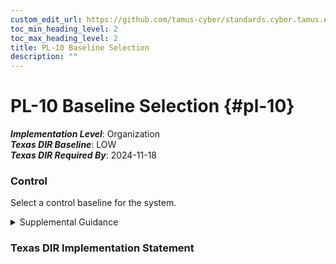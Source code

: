 ```yaml
---
custom_edit_url: https://github.com/tamus-cyber/standards.cyber.tamus.edu/tree/main/static/content/tamus.edu/TAMUS_profile.xml
toc_min_heading_level: 2
toc_max_heading_level: 2
title: PL-10 Baseline Selection
description: ""
---
```


# PL-10 Baseline Selection {#pl-10}

_**Implementation Level**_: Organization\
_**Texas DIR Baseline**_: LOW\
_**Texas DIR Required By**_: 2024-11-18

### Control

Select a control baseline for the system.

<details>
  <summary>Supplemental Guidance</summary>

Control baselines are predefined sets of controls specifically assembled to address the protection needs of a group, organization, or community of interest. Controls are chosen for baselines to either satisfy mandates imposed by laws, executive orders, directives, regulations, policies, standards, and guidelines or address threats common to all users of the baseline under the assumptions specific to the baseline. Baselines represent a starting point for the protection of individuals’ privacy, information, and information systems with subsequent tailoring actions to manage risk in accordance with mission, business, or other constraints (see <a xmlns="http://csrc.nist.gov/ns/oscal/1.0" href="#pl-11">PL-11</a> ). Federal control baselines are provided in <a xmlns="http://csrc.nist.gov/ns/oscal/1.0" href="#46d9e201-840e-440e-987c-2c773333c752">SP 800-53B</a> . The selection of a control baseline is determined by the needs of stakeholders. Stakeholder needs consider mission and business requirements as well as mandates imposed by applicable laws, executive orders, directives, policies, regulations, standards, and guidelines. For example, the control baselines in <a xmlns="http://csrc.nist.gov/ns/oscal/1.0" href="#46d9e201-840e-440e-987c-2c773333c752">SP 800-53B</a> are based on the requirements from <a xmlns="http://csrc.nist.gov/ns/oscal/1.0" href="#0c67b2a9-bede-43d2-b86d-5f35b8be36e9">FISMA</a> and <a xmlns="http://csrc.nist.gov/ns/oscal/1.0" href="#18e71fec-c6fd-475a-925a-5d8495cf8455">PRIVACT</a> . The requirements, along with the NIST standards and guidelines implementing the legislation, direct organizations to select one of the control baselines after the reviewing the information types and the information that is processed, stored, and transmitted on the system; analyzing the potential adverse impact of the loss or compromise of the information or system on the organization&#8217;s operations and assets, individuals, other organizations, or the Nation; and considering the results from system and organizational risk assessments. <a xmlns="http://csrc.nist.gov/ns/oscal/1.0" href="#4e4fbc93-333d-45e6-a875-de36b878b6b9">CNSSI 1253</a> provides guidance on control baselines for national security systems.

</details>

### Texas DIR Implementation Statement

